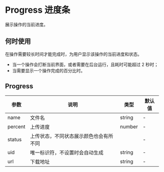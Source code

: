# Progress 进度条

展示操作的当前进度。

## 何时使用

在操作需要较长时间才能完成时，为用户显示该操作的当前进度和状态。

- 当一个操作会打断当前界面，或者需要在后台运行，且耗时可能超过 2 秒时；
- 当需要显示一个操作完成的百分比时。

<demo src='./demos/demo1.vue' />

<demo src='./demos/demo2.vue' />

## Progress

| 参数    | 说明                                   | 类型   | 默认值 |
| ------- | -------------------------------------- | ------ | ------ |
| name    | 文件名                                 | string | -      |
| percent | 上传进度                               | number | -      |
| status  | 上传状态，不同状态展示颜色也会有所不同 |        | -      |
| uid     | 唯一标识符，不设置时会自动生成         | string | -      |
| url     | 下载地址                               | string | -      |
